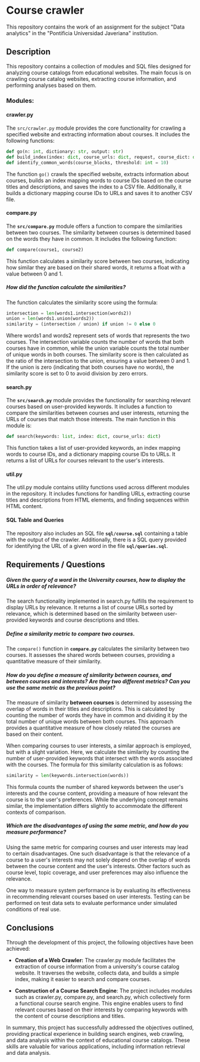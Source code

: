 # Course crawler

This repository contains the work of an assignment for the subject "Data analytics" in the "Pontificia Universidad Javeriana" institution.

## Description

This repository contains a collection of modules and SQL files designed for analyzing course catalogs from educational websites. The main focus is on crawling course catalog websites, extracting course information, and performing analyses based on them.

### Modules:

#### crawler.py

The `src/crawler.py` module provides the core functionality for crawling a specified website and extracting information about courses. It includes the following functions:

```python
def go(n: int, dictionary: str, output: str)
def build_index(index: dict, course_urls: dict, request, course_dict: dict)
def identify_common_words(course_blocks, threshold: int = 10)
```

The function `go()` crawls the specified website, extracts information about courses, builds an index mapping words to course IDs based on the course titles and descriptions, and saves the index to a CSV file. Additionally, it builds a dictionary mapping course IDs to URLs and saves it to another CSV file.

#### compare.py

The **`src/compare.py`** module offers a function to compare the similarities between two courses. The similarity between courses is determined based on the words they have in common. It includes the following function:

```python
def compare(course1, course2)
```

This function calculates a similarity score between two courses, indicating how similar they are based on their shared words, it returns a float with a value between 0 and 1.

##### How did the function calculate the similarities?

The function calculates the similarity score using the formula:

```python
intersection = len(words1.intersection(words2))
union = len(words1.union(words2))
similarity = (intersection / union) if union != 0 else 0
```

Where words1 and words2 represent sets of words that represents the two courses. The intersection variable counts the number of words that both courses have in common, while the union variable counts the total number of unique words in both courses. The similarity score is then calculated as the ratio of the intersection to the union, ensuring a value between 0 and 1. If the union is zero (indicating that both courses have no words), the similarity score is set to 0 to avoid division by zero errors.

#### search.py

The **`src/search.py`** module provides the functionality for searching relevant courses based on user-provided keywords. It includes a function to compare the similarities between courses and user interests, returning the URLs of courses that match those interests. The main function in this module is:

```python
def search(keywords: list, index: dict, course_urls: dict)
```

This function takes a list of user-provided keywords, an index mapping words to course IDs, and a dictionary mapping course IDs to URLs. It returns a list of URLs for courses relevant to the user's interests.

#### util.py

The util.py module contains utility functions used across different modules in the repository. It includes functions for handling URLs, extracting course titles and descriptions from HTML elements, and finding sequences within HTML content.

#### SQL Table and Queries

The repository also includes an SQL file **`sql/course.sql`** containing a table with the output of the crawler. Additionally, there is a SQL query provided for identifying the URL of a given word in the file **`sql/queries.sql`**.

## Requirements / Questions

##### Given the query of a word in the University courses, how to display the URLs in order of relevance?

The search functionality implemented in search.py fulfills the requirement to display URLs by relevance. It returns a list of course URLs sorted by relevance, which is determined based on the similarity between user-provided keywords and course descriptions and titles.

##### Define a similarity metric to compare two courses.

The `compare()` function in **`compare.py`** calculates the similarity between two courses. It assesses the shared words between courses, providing a quantitative measure of their similarity.

##### How do you define a measure of similarity between courses, and between courses and interests? Are they two different metrics? Can you use the same metric as the previous point?

The measure of similarity **between courses** is determined by assessing the overlap of words in their titles and descriptions. This is calculated by counting the number of words they have in common and dividing it by the total number of unique words between both courses. This approach provides a quantitative measure of how closely related the courses are based on their content.

When comparing courses to user interests, a similar approach is employed, but with a slight variation. Here, we calculate the similarity by counting the number of user-provided keywords that intersect with the words associated with the courses. The formula for this similarity calculation is as follows:

```python
similarity = len(keywords.intersection(words))
```

This formula counts the number of shared keywords between the user's interests and the course content, providing a measure of how relevant the course is to the user's preferences. While the underlying concept remains similar, the implementation differs slightly to accommodate the different contexts of comparison.

##### Which are the disadvantages of using the same metric, and how do you measure performance?

Using the same metric for comparing courses and user interests may lead to certain disadvantages. One such disadvantage is that the relevance of a course to a user's interests may not solely depend on the overlap of words between the course content and the user's interests. Other factors such as course level, topic coverage, and user preferences may also influence the relevance.

One way to measure system performance is by evaluating its effectiveness in recommending relevant courses based on user interests. Testing can be performed on test data sets to evaluate performance under simulated conditions of real use.

## Conclusions

Through the development of this project, the following objectives have been achieved:

- **Creation of a Web Crawler:** The crawler.py module facilitates the extraction of course information from a university's course catalog website. It traverses the website, collects data, and builds a simple index, making it easier to search and compare courses.

- **Construction of a Course Search Engine**: The project includes modules such as crawler.py, compare.py, and search.py, which collectively form a functional course search engine. This engine enables users to find relevant courses based on their interests by comparing keywords with the content of course descriptions and titles.

In summary, this project has successfully addressed the objectives outlined, providing practical experience in building search engines, web crawling, and data analysis within the context of educational course catalogs. These skills are valuable for various applications, including information retrieval and data analysis.
